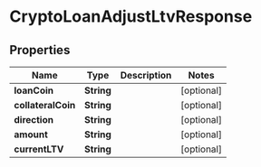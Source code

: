 

# CryptoLoanAdjustLtvResponse


## Properties

| Name | Type | Description | Notes |
|------------ | ------------- | ------------- | -------------|
|**loanCoin** | **String** |  |  [optional] |
|**collateralCoin** | **String** |  |  [optional] |
|**direction** | **String** |  |  [optional] |
|**amount** | **String** |  |  [optional] |
|**currentLTV** | **String** |  |  [optional] |



